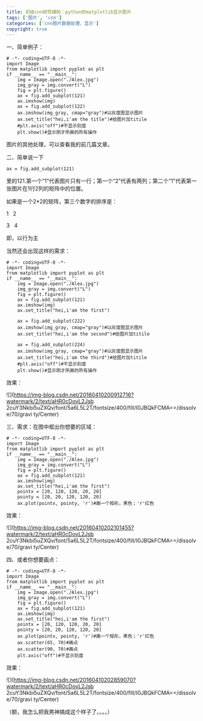 ```yaml
---
title: 初级cnn研究辅助：python的matplotlib显示图片
tags: ['图片', 'cnn']
categories: ['cnn图片数据处理、显示']
copyright: true
---
```

一、简单例子：

    
    
    # -*- coding=UTF-8 -*-
    import Image
    from matplotlib import pyplot as plt
    if __name__ == "__main__":
        img = Image.open("./Alex.jpg")
        img_gray = img.convert("L")
        fig = plt.figure()
        ax = fig.add_subplot(121)
        ax.imshow(img)
        ax = fig.add_subplot(122)
        ax.imshow(img_gray, cmap="gray")#以灰度图显示图片
        ax.set_title("hei,i'am the title")#给图片加titile
        #plt.axis("off")#不显示刻度
        plt.show()#显示刚才所画的所有操作

图片的其他处理，可以查看我的前几篇文章。

二、简单说一下

    
    
    ax = fig.add_subplot(121)

里的121.第一个“1”代表图片只有一行；第一个“2”代表有两列；第二个“1”代表第一张图片在1行2列的矩阵中的位置。

如果是一个2*2的矩阵，第三个数字的排序是：

1   2

3   4

即，以行为主

当然还会出现这样的需求：

    
    
    # -*- coding=UTF-8 -*-
    import Image
    from matplotlib import pyplot as plt
    if __name__ == "__main__":
        img = Image.open("./Alex.jpg")
        img_gray = img.convert("L")
        fig = plt.figure()
        ax = fig.add_subplot(121)
        ax.imshow(img)
        ax.set_title("hei,i'am the first")
    
        ax = fig.add_subplot(222)
        ax.imshow(img_gray, cmap="gray")#以灰度图显示图片
        ax.set_title("hei,i'am the second")#给图片加titile
    
        ax = fig.add_subplot(224)
        ax.imshow(img_gray, cmap="gray")#以灰度图显示图片
        ax.set_title("hei,i'am the third")#给图片加titile
        #plt.axis("off")#不显示刻度
        plt.show()#显示刚才所画的所有操作

效果：

![](https://img-blog.csdn.net/20160410200912716?watermark/2/text/aHR0cDovL2Jsb
2cuY3Nkbi5uZXQv/font/5a6L5L2T/fontsize/400/fill/I0JBQkFCMA==/dissolve/70/gravi
ty/Center)

三、需求：在图中框出你想要的区域：

    
    
    # -*- coding=UTF-8 -*-
    import Image
    from matplotlib import pyplot as plt
    if __name__ == "__main__":
        img = Image.open("./Alex.jpg")
        img_gray = img.convert("L")
        fig = plt.figure()
        ax = fig.add_subplot(121)
        ax.imshow(img)
        ax.set_title("hei,i'am the first")
        pointx = [20, 120, 120, 20, 20]
        pointy = [20, 20, 120, 120, 20]
        ax.plot(pointx, pointy, 'r')#画一个矩形，黑色；'r'红色

效果：

![](https://img-blog.csdn.net/20160410202101455?watermark/2/text/aHR0cDovL2Jsb
2cuY3Nkbi5uZXQv/font/5a6L5L2T/fontsize/400/fill/I0JBQkFCMA==/dissolve/70/gravi
ty/Center)

四、或者你想要画点：

    
    
    # -*- coding=UTF-8 -*-
    import Image
    from matplotlib import pyplot as plt
    if __name__ == "__main__":
        img = Image.open("./Alex.jpg")
        img_gray = img.convert("L")
        fig = plt.figure()
        ax = fig.add_subplot(121)
        ax.imshow(img)
        ax.set_title("hei,i'am the first")
        pointx = [20, 120, 120, 20, 20]
        pointy = [20, 20, 120, 120, 20]
        ax.plot(pointx, pointy, 'r')#画一个矩形，黑色；'r'红色
        ax.scatter(65, 70)#画点
        ax.scatter(90, 70)#画点
        plt.axis("off")#不显示刻度

效果：

![](https://img-blog.csdn.net/20160410202859070?watermark/2/text/aHR0cDovL2Jsb
2cuY3Nkbi5uZXQv/font/5a6L5L2T/fontsize/400/fill/I0JBQkFCMA==/dissolve/70/gravi
ty/Center)

（额，我怎么把我男神搞成这个样子了。。。。）  

